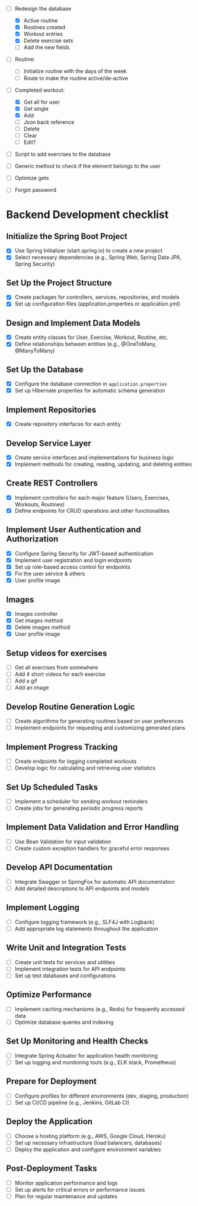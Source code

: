 - [ ] Redesign the database

  - [x] Active routine
  - [x] Routines created
  - [x] Workout entries
  - [x] Delete exercise sets
  - [ ] Add the new fields

- [ ] Routine:

  - [ ] Initialize routine with the days of the week
  - [ ] Route to make the routine active/de-active

- [ ] Completed workout:
  - [x] Get all for user
  - [x] Get single
  - [x] Add 
  - [ ] Json back reference
  - [ ] Delete
  - [ ] Clear
  - [ ] Edit?

- [ ] Script to add exercises to the database

- [ ] Generic method to check if the element belongs to the user

- [ ] Optimize gets

- [ ] Forgot password

# Backend Development checklist

## Initialize the Spring Boot Project

- [x] Use Spring Initializer (start.spring.io) to create a new project
- [x] Select necessary dependencies (e.g., Spring Web, Spring Data JPA, Spring Security)

## Set Up the Project Structure

- [x] Create packages for controllers, services, repositories, and models
- [x] Set up configuration files (application.properties or application.yml)

## Design and Implement Data Models

- [x] Create entity classes for User, Exercise, Workout, Routine, etc.
- [x] Define relationships between entities (e.g., @OneToMany, @ManyToMany)

## Set Up the Database

- [x] Configure the database connection in `application.properties`
- [x] Set up Hibernate properties for automatic schema generation

## Implement Repositories

- [x] Create repository interfaces for each entity

## Develop Service Layer

- [x] Create service interfaces and implementations for business logic
- [x] Implement methods for creating, reading, updating, and deleting entities

## Create REST Controllers

- [x] Implement controllers for each major feature (Users, Exercises, Workouts, Routines)
- [x] Define endpoints for CRUD operations and other functionalities

## Implement User Authentication and Authorization

- [x] Configure Spring Security for JWT-based authentication
- [x] Implement user registration and login endpoints
- [x] Set up role-based access control for endpoints
- [x] Fix the user service & others
- [x] User profile image

## Images

- [x] Images controller
- [x] Get images method
- [x] Delete images method
- [x] User profile image

## Setup videos for exercises

- [ ] Get all exercises from somewhere
- [ ] Add 4 short videos for each exercise
- [ ] Add a gif
- [ ] Add an image

## Develop Routine Generation Logic

- [ ] Create algorithms for generating routines based on user preferences
- [ ] Implement endpoints for requesting and customizing generated plans

## Implement Progress Tracking

- [ ] Create endpoints for logging completed workouts
- [ ] Develop logic for calculating and retrieving user statistics

## Set Up Scheduled Tasks

- [ ] Implement a scheduler for sending workout reminders
- [ ] Create jobs for generating periodic progress reports

## Implement Data Validation and Error Handling

- [ ] Use Bean Validation for input validation
- [ ] Create custom exception handlers for graceful error responses

## Develop API Documentation

- [ ] Integrate Swagger or SpringFox for automatic API documentation
- [ ] Add detailed descriptions to API endpoints and models

## Implement Logging

- [ ] Configure logging framework (e.g., SLF4J with Logback)
- [ ] Add appropriate log statements throughout the application

## Write Unit and Integration Tests

- [ ] Create unit tests for services and utilities
- [ ] Implement integration tests for API endpoints
- [ ] Set up test databases and configurations

## Optimize Performance

- [ ] Implement caching mechanisms (e.g., Redis) for frequently accessed data
- [ ] Optimize database queries and indexing

## Set Up Monitoring and Health Checks

- [ ] Integrate Spring Actuator for application health monitoring
- [ ] Set up logging and monitoring tools (e.g., ELK stack, Prometheus)

## Prepare for Deployment

- [ ] Configure profiles for different environments (dev, staging, production)
- [ ] Set up CI/CD pipeline (e.g., Jenkins, GitLab CI)

## Deploy the Application

- [ ] Choose a hosting platform (e.g., AWS, Google Cloud, Heroku)
- [ ] Set up necessary infrastructure (load balancers, databases)
- [ ] Deploy the application and configure environment variables

## Post-Deployment Tasks

- [ ] Monitor application performance and logs
- [ ] Set up alerts for critical errors or performance issues
- [ ] Plan for regular maintenance and updates
